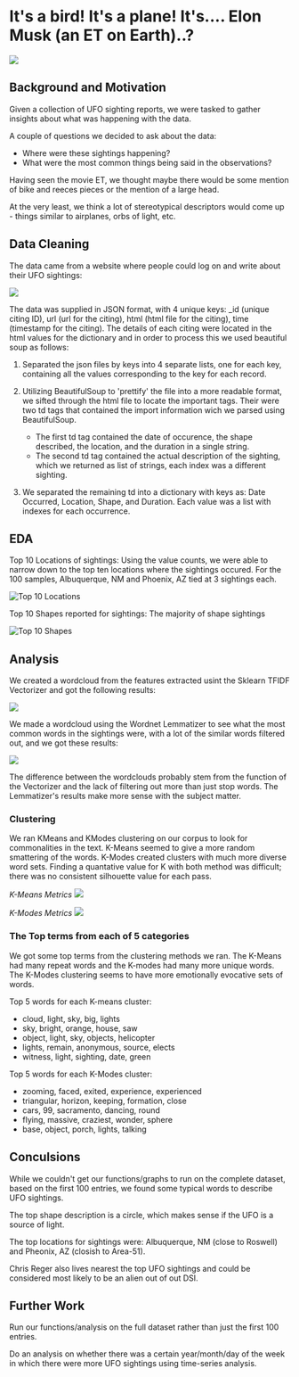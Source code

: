 # It's a bird! It's a plane! It's.... Elon Musk (an ET on Earth)..?

![](images/elon.jpg)

## Background and Motivation

Given a collection of UFO sighting reports, we were tasked to gather insights about what was happening with the data. 

A couple of questions we decided to ask about the data: 

- Where were these sightings happening?
- What were the most common things being said in the observations? 

Having seen the movie ET, we thought maybe there would be some mention of bike and reeces pieces or the mention of a large head. 

At the very least, we think a lot of stereotypical descriptors would come up - things similar to airplanes, orbs of light, etc.

## Data Cleaning

The data came from a website where people could log on and write about their UFO sightings:

![](images/screenshot.png)

The data was supplied in JSON format, with 4 unique keys: _id (unique citing ID), url (url for the citing), html (html file for the citing), time (timestamp for the citing). The details of each citing were located in the html values for the dictionary and in order to process this we used beautiful soup as follows:

1. Separated the json files by keys into 4 separate lists, one for each key, containing all the values corresponding to the key for each record.

2. Utilizing BeautifulSoup to 'prettify' the file into a more readable format, we sifted through the html file to locate the important tags.  Their were two td tags that contained the import information wich we parsed using BeautifulSoup.
    * The first td tag contained the date of occurence, the shape described, the location, and the duration in a single string.
    * The second td tag contained the actual description of the sighting, which we returned as list of strings, each index was a different sighting.

3. We separated the remaining td into a dictionary with keys as: Date Occurred, Location, Shape, and Duration. Each value was a list with indexes for each occurrence.  




## EDA

Top 10 Locations of sightings:
Using the value counts, we were able to narrow down to the top ten locations where the sightings occured. For the 100 samples, Albuquerque, NM and Phoenix, AZ tied at 3 sightings each.
<p>

![Top 10 Locations](images/top_ten_location.png)

</p>

Top 10 Shapes reported for sightings:
The majority of shape sightings
<p>

![Top 10 Shapes](images/top_ten_shapes.png)

</p>

## Analysis

We created a wordcloud from the features extracted usint the Sklearn TFIDF Vectorizer and got the following results:

![](images/wordcloud_tfidf.png)

We made a wordcloud using the Wordnet Lemmatizer to see what the most common words in the sightings were, with a lot of the similar words filtered out, and we got these results:

![](images/wordcloud.png)

The difference between the wordclouds probably stem from the function of the Vectorizer and the lack of filtering out more than just stop words. The Lemmatizer's results make more sense with the subject matter. 

### Clustering
We ran KMeans and KModes clustering on our corpus to look for commonalities in the text. K-Means seemed to give a more random smattering of the words. K-Modes created clusters with much more diverse word sets. Finding a quantative value for K with both method was difficult; there was no consistent silhouette value for each pass.

*K-Means Metrics*
![](images/kmeans-metrics.png)

*K-Modes Metrics*
![](images/kmodes-metrics.png)

### The Top terms from each of 5 categories
We got some top terms from the clustering methods we ran. The K-Means had many repeat words and the K-modes had many more unique words. The K-Modes clustering seems to have more emotionally evocative sets of words. 

Top 5 words for each K-means cluster:
- cloud, light, sky, big, lights
- sky, bright, orange, house, saw
- object, light, sky, objects, helicopter
- lights, remain, anonymous, source, elects
- witness, light, sighting, date, green


Top 5 words for each K-Modes cluster:
- zooming, faced, exited, experience, experienced
- triangular, horizon, keeping, formation, close
- cars, 99, sacramento, dancing, round
- flying, massive, craziest, wonder, sphere
- base, object, porch, lights, talking


## Conculsions

While we couldn't get our functions/graphs to run on the complete dataset, based on the first 100 entries, we found some typical words to describe UFO sightings. 

The top shape description is a circle, which makes sense if the UFO is a source of light. 

The top locations for sightings were: Albuquerque, NM (close to Roswell) and Pheonix, AZ (closish to Area-51). 

Chris Reger also lives nearest the top UFO sightings and could be considered most likely to be an alien out of out DSI.

## Further Work

Run our functions/analysis on the full dataset rather than just the first 100 entries.

Do an analysis on whether there was a certain year/month/day of the week in which there were more UFO sightings using time-series analysis.





